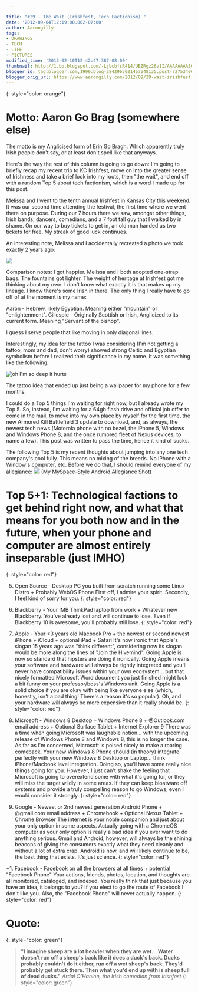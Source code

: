 ```yaml
---

title: "#29 - The Wait (Irishfest, Tech Factionism) "
date: '2012-09-04T12:19:00.002-07:00'
author: Aarongilly
tags:
- DRAWINGS
- TECH
- LIFE
- PICTURES
modified_time: '2013-02-10T12:42:47.387-08:00'
thumbnail: http://1.bp.blogspot.com/-LjbcbfsR414/UEZRgz26v1I/AAAAAAAASOU/h1dGex6VlvY/s72-c/Irishfests.jpg
blogger_id: tag:blogger.com,1999:blog-2842965021457548135.post-7275340630971773174
blogger_orig_url: https://www.aarongilly.com/2012/09/29-wait-irishfest-tech-factionism.html
---
```


{: style="color: orange"}
# Motto: Aaron Go Brag (somewhere else)

The motto is my Anglicised form of [Erin Go Bragh](http://en.wikipedia.org/wiki/Erin_Go_Bragh). Which apparently truly Irish people don't say, or at least don't spell like that anyways.

Here's the way the rest of this column is going to go down: I'm going to briefly recap my recent trip to KC Irishfest, move on into the greater sense of Irishness and take a brief look into my roots, then "the wait", and end off with a random Top 5 about tech factionism, which is a word I made up for this post.

Melissa and I went to the tenth annual Irishfest in Kansas City this weekend. It was our second time attending the festival, the first time where we went there on purpose. During our 7 hours there we saw, amongst other things, Irish bands, dancers, comedians, and a 7 foot tall guy that I walked by in shame. On our way to buy tickets to get in, an old man handed us two tickets for free. My streak of good luck continues. 

An interesting note, Melissa and I accidentally recreated a photo we took exactly 2 years ago:

![](https://lh3.googleusercontent.com/pw/ACtC-3dVMrYifYvBoLIv83dSIJ4DidX2OQcWQXQMJYCJ5ASr2nlJoQD59jFur9eDiw6_zW32U1Z9a-2jfd5479oBVwwy4zafWd1h9KifRv-cTwYbqWDrt09ZraLvIuVQXe9W9Fksb9GTtkNc8Hmvh_RExEjrvQ=w640-h231-no?authuser=0)

Comparison notes: I got happier. Melissa and I both adopted one-strap bags. The fountains got lighter.
The weight of heritage at Irishfest got me thinking about my own. I don't know what exactly it is that makes up my lineage. I know there's some Irish in there. The only thing I really have to go off of at the moment is my name:

Aaron - Hebrew, likely Egyptian. Meaning either "mountain" or "enlightenment".
Gillespie - Originally Scottish or Irish, Anglicized to its current form. Meaning "Servant of the bishop".

I guess I serve people that like moving in only diagonal lines.

Interestingly, my idea for the tattoo I was considering (I'm not getting a tattoo, mom and dad, don't worry) showed strong Celtic and Egyptian symbolism before I realized their significance in my name. It was something like the following:

![oh I'm so deep it hurts](https://lh3.googleusercontent.com/pw/ACtC-3fj5YC0K5mJCqnZ2SDTyebzZC0gpvacIVddgfdRMNAOcAH4F9FkxxemHk1AaWNvBzr-aTgQfgLmP-UvNxJiwuh0lwbxMvR1hxCTqIEt4GrNtBGE7xpJkSg1tFH_vApaBplZQuTe3eTpJKpcsV2Dtcjxzg=w400-h261-no?authuser=0)

The tattoo idea that ended up just being a wallpaper for my phone for a few months.

I could do a Top 5 things I'm waiting for right now, but I already wrote my Top 5. So, instead, I'm waiting for a 64gb flash drive and official job offer to come in the mail, to move into my own place by myself for the first time, the new Armored Kill Battlefield 3 update to download, and, as always, the newest tech news (Motorola phone with no bezel, the iPhone 5, Windows and Windows Phone 8, and the once rumored fleet of Nexus devices, to name a few). This post was written to pass the time, hence it kind of sucks.

The following Top 5 is my recent thoughts about jumping into any one tech company's pool fully. This means no mixing of the breeds. No iPhone with a Window's computer, etc. Before we do that, I should remind everyone of my allegiance: 
![](https://lh3.googleusercontent.com/pw/ACtC-3di9RFHmbMDRSpC-6QcQhTo9LV2eC7U3IWVqUYmTfJrI34OznjrdfxnBh05LMWdvvywnrQ6ghcNLg-rGPUyBwjkgVazoGhHBb5epPnVnxJuEvALwcghUqAuXl4w8X7QI0N43EmKZW-Lsi9WWBgVfm6gYQ=w300-h400-no?authuser=0)
(My MySpace-Style Android Allegiance Shot)

# Top 5+1: Technological factions to get behind right now, and what that means for you both now and in the future, when your phone and computer are almost entirely inseparable (just IMHO)
{: style="color: red"}

5. Open Source - Desktop PC you built from scratch running some Linux Distro + Probably WebOS Phone
First off, I admire your spirit. Secondly, I feel kind of sorry for you.
{: style="color: red"}

4. Blackberry - Your IMB ThinkPad laptop from work + Whatever new Blackberry.
You've already lost and will continue to lose. Even if Blackberry 10 is awesome, you'll probably still lose.
{: style="color: red"}

3. Apple - Your <3 years old Macbook Pro + the newest or second newest iPhone + iCloud + optional iPad + Safari
It's now ironic that Apple's slogan 15 years ago was "think different", considering now its slogan would be more along the lines of "Join the Hivemind". Going Apple is now so standard that hipsters are doing it ironically. Going Apple means your software and hardware will always be tightly integrated and you'll never have compatibility issues within your own ecosystem... but that nicely formatted Microsoft Word document you just finished might look a bit funny on your professor/boss's Windows unit. Going Apple is a solid choice if you are okay with being like everyone else (which, honestly, isn't a bad thing! There's a reason it's so popular). Oh, and your hardware will always be more expensive than it really should be.
{: style="color: red"}

2. Microsoft - Windows 8 Desktop + Windows Phone 8 + @Outlook.com email address + Optional Surface Tablet + Internet Explorer 9
There was a time when going Microsoft was laughable notion... with the upcoming release of Windows Phone 8 and Windows 8, this is no longer the case. As far as I'm concerned, Microsoft is poised nicely to make a roaring comeback. Your new Windows 8 Phone should (in theory) integrate perfectly with your new Windows 8 Desktop or Laptop... think iPhone/Macbook level integration. Doing so, you'll have some really nice things going for you. However, I just can't shake the feeling that Microsoft is going to overextend some with what it's going for, or they will miss the target wildly in some areas. If they can keep bloatware off systems and provide a truly compelling reason to go Windows, even I would consider it strongly.
{: style="color: red"}

1. Google - Newest or 2nd newest generation Android Phone + @gmail.com email address + Chromebook + Optional Nexus Tablet + Chrome Browser
The internet is your noble companion and just about your only option in some aspects. Actually going with a ChromeOS computer as your only option is really a bad idea if you ever want to do anything serious. Gmail and Android, however, will always be the shining beacons of giving the consumers exactly what they need cleanly and without a lot of extra crap. Android is now, and will likely continue to be, the best thing that exists. It's just science.
{: style="color: red"}

+1. Facebook - Facebook on all the browsers at all times + potential "Facebook Phone"
Your actions, friends, photos, location, and thoughts are all monitored, cataloged, and indexed. You really think that just because you have an idea, it belongs to you? If you elect to go the route of Facebook I don't like you. Also, the "Facebook Phone" will never actually happen. 
{: style="color: red"}


# Quote:
{: style="color: green"}
> **"I imagine sheep are a lot heavier when they are wet... Water doesn't run off a sheep's back like it does a duck's back. Ducks probably couldn't do it either, run off a wet sheep's back. They'd probably get stuck there. Then what you'd end up with is sheep full of dead ducks."**
<cite>Ardal O'Hanlon, the Irish comedian from Irishfest</cite>
{: style="color: green"}